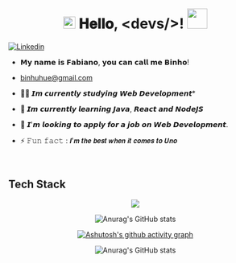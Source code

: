 <h1 align="center">
  <img src="GIF/Earth.gif" width="24px">
  𝐇𝐞𝐥𝐥𝐨, &lt;devs/&gt;!
  <img src="GIF/Hi.gif" width="40px" />
</h1>

[![Linkedin](https://img.shields.io/badge/LinkedIn-0077B5?style=for-the-badge&logo=linkedin&logoColor=white)](https://www.linkedin.com/in/fabiano-dev-l33413/)

- 𝗠𝘆 𝗻𝗮𝗺𝗲 𝗶𝘀 𝗙𝗮𝗯𝗶𝗮𝗻𝗼, 𝘆𝗼𝘂 𝗰𝗮𝗻 𝗰𝗮𝗹𝗹 𝗺𝗲 𝗕𝗶𝗻𝗵𝗼!
- binhuhue@gmail.com
- 👨‍💻 𝙄𝙢 𝙘𝙪𝙧𝙧𝙚𝙣𝙩𝙡𝙮 𝙨𝙩𝙪𝙙𝙮𝙞𝙣𝙜 𝙒𝙚𝙗 𝘿𝙚𝙫𝙚𝙡𝙤𝙥𝙢𝙚𝙣𝙩*

- 🤖 𝙄𝙢 𝙘𝙪𝙧𝙧𝙚𝙣𝙩𝙡𝙮 𝙡𝙚𝙖𝙧𝙣𝙞𝙣𝙜 𝙅𝙖𝙫𝙖, 𝙍𝙚𝙖𝙘𝙩 𝙖𝙣𝙙 𝙉𝙤𝙙𝙚𝙅𝙎

- 🍵 𝙄'𝙢 𝙡𝙤𝙤𝙠𝙞𝙣𝙜 𝙩𝙤 𝙖𝙥𝙥𝙡𝙮 𝙛𝙤𝙧 𝙖 𝙟𝙤𝙗 𝙤𝙣 𝙒𝙚𝙗 𝘿𝙚𝙫𝙚𝙡𝙤𝙥𝙢𝙚𝙣𝙩.

- ⚡ 𝙵𝚞𝚗 𝚏𝚊𝚌𝚝 : 𝙄'𝙢 𝙩𝙝𝙚 𝙗𝙚𝙨𝙩 𝙬𝙝𝙚𝙣 𝙞𝙩 𝙘𝙤𝙢𝙚𝙨 𝙩𝙤 𝙐𝙣𝙤

<br/>


## Tech Stack
<p align="center">
  <a href="https://skillicons.dev">
    <img src="https://skillicons.dev/icons?i=react,css,js,jest,nextjs,java,ts,nodejs&perline=3" />
  </a>
</p>
<div align="center">
  
![Anurag's GitHub stats](https://github-readme-stats.vercel.app/api?username=binhorochatrybe&show_icons=true&theme=transparent)

[![Ashutosh's github activity graph](https://github-readme-activity-graph.vercel.app/graph?username=binhorochatrybe)](https://github.com/ashutosh00710/github-readme-activity-graph)

![Anurag's GitHub stats](https://github-readme-streak-stats.herokuapp.com/?user=binhorochatrybe&theme=radical&hide_border=false)
 </div>
